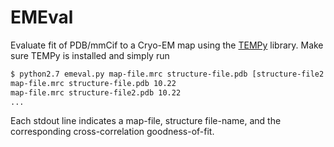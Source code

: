# EMEval

Evaluate fit of PDB/mmCif to a Cryo-EM map using the [TEMPy](http://tempy.ismb.lon.ac.uk/overview.html) library. Make sure TEMPy is installed and simply run
```bash
$ python2.7 emeval.py map-file.mrc structure-file.pdb [structure-file2.pdb ...]
map-file.mrc structure-file.pdb 10.22
map-file.mrc structure-file2.pdb 10.22
...
```
Each stdout line indicates a map-file, structure file-name, and the corresponding cross-correlation goodness-of-fit.

